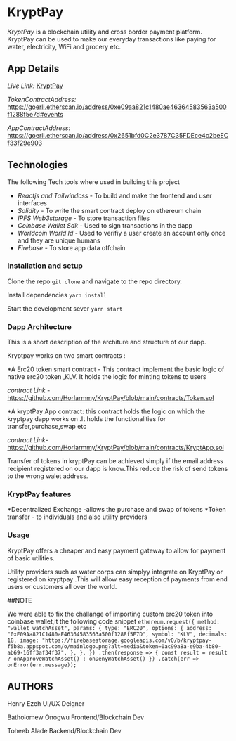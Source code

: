 # KryptPay

*KryptPay* is a blockchain utility and cross border payment platform. KryptPay can be used to make our everyday transactions like paying for water, electricity, WiFi and grocery etc.

## App Details

*Live Link:* [KryptPay](https://krypt-pay.vercel.app/)

*TokenContractAddress:*  <https://goerli.etherscan.io/address/0xe09aa821c1480ae46364583563a500f1288f5e7d#events>

*AppContractAddress:* <https://goerli.etherscan.io/address/0x2651bfd0C2e3787C35FDEce4c2beECf33f29e903>

## Technologies 

The following Tech tools where used in building this project

* *Reactjs and Tailwindcss* - To build and make the frontend and user interfaces
* *Solidity* - To write the smart contract deploy on ethereum chain
* *IPFS Web3storage* - To store transaction files 
* *Coinbase Wallet Sdk* - Used to sign transactions in the dapp
* *Worldcoin World Id* - Used to verifiy a user create an account only once and they are unique humans
* *Firebase* - To store app data offchain

### Installation and setup

Clone the repo `git clone` and navigate to the repo directory.

Install dependencies `yarn install`

Start the development sever `yarn start`

### Dapp Architecture 
  
  This is a short description of the architure and structure of our dapp.

  Kryptpay works on two smart contracts :

  *A Erc20 token smart contract - This contract implement the basic   logic of native erc20 token ,KLV. It holds the logic for minting tokens to users

  *contract Link* -<https://github.com/Horlarmmy/KryptPay/blob/main/contracts/Token.sol>
  
  *A kryptPay App contract: this contract holds the logic on which the kryptpay dapp works on .It holds the functionalities for transfer,purchase,swap etc

   *contract Link*- <https://github.com/Horlarmmy/KryptPay/blob/main/contracts/KryptApp.sol>

  Transfer of tokens in kryptPay can be achieved simply if the email address recipient registered on our dapp is know.This reduce the risk of send tokens to the wrong walet address.

### KryptPay features
 
 *Decentralized Exchange -allows the purchase and swap of tokens
 *Token transfer - to individuals and also utility providers

### Usage

KryptPay offers a cheaper and easy payment gateway to allow for payment of basic utilities.

Utility providers such as water corps can simplyy integrate on KryptPay  or registered on kryptpay .This will allow easy reception of payments from end users or customers  all over the world.

##NOTE
 
 We were able to fix the challange of importing custom erc20 token into coinbase wallet,it the following code snippet
 `
    ethereum.request({
              method: "wallet_watchAsset",
              params: {
                type: "ERC20",
                options: {
                  address: "0xE09Aa821C1480aE46364583563a500f1288f5E7D",
                  symbol: "KLV",
                  decimals: 18,
                  image:
                    "https://firebasestorage.googleapis.com/v0/b/kryptpay-f5b8a.appspot.com/o/mainlogo.png?alt=media&token=0ac99a8a-e9ba-4b80-ab69-16ff3af34f37",
                },
              },
            })
            .then(response => {
              const result =
              result ? onApproveWatchAsset() : onDenyWatchAsset()
            })
            .catch(err => onError(err.message));
 `


## AUTHORS
Henry Ezeh
UI/UX Deigner

Batholomew Onogwu
Frontend/Blockchain Dev

Toheeb Alade
Backend/Blockchain Dev